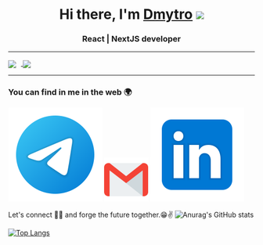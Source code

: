 <h1 align="center">Hi there, I'm <a href="https://t.me/dimaver6" target="_blank">Dmytro</a> 
<img src="https://github.com/blackcater/blackcater/raw/main/images/Hi.gif" height="32"/></h1>
<h3 align="center">React | NextJS developer</h3>


---

<div>
<a href="https://github-readme-stats.vercel.app/api?username=dimaver6work&hide=contribs&show_icons=true&theme=dark">
  <img  align="center" height="130" style="margin-right: 10px" src="https://github-readme-stats.vercel.app/api?username=dimaver6work&hide=contribs&show_icons=true&theme=dark" />
</a>
<a href="https://github-readme-stats.vercel.app/api/top-langs/?username=dimaver6work&layout=compact&theme=dark">
  <img align="center" height="130" src="https://github-readme-stats.vercel.app/api/top-langs/?username=dimaver6work&layout=compact&theme=dark" />
</a>
</div>

---

### You can find in me in the web 🌍
[<img src="./svg/Telegram.svg">](https://t.me/dimaver6)
[<img src="./svg/Gmail.svg" width="90px" height="90px">](mailto:dimaver6@gmail.com)
[<img src="./svg/Linkedin.svg">](https://www.linkedin.com/in/dmytro-vereshchahin)

Let's connect 👨‍💻 and forge the future together.😁✌
![Anurag's GitHub stats](https://github-readme-stats.vercel.app/api?username=anuraghazra&show_icons=true&theme=radical)

[![Top Langs](https://github-readme-stats.vercel.app/api/top-langs/?username=anuraghazra&layout=compact)](https://github.com/anuraghazra/github-readme-stats)
